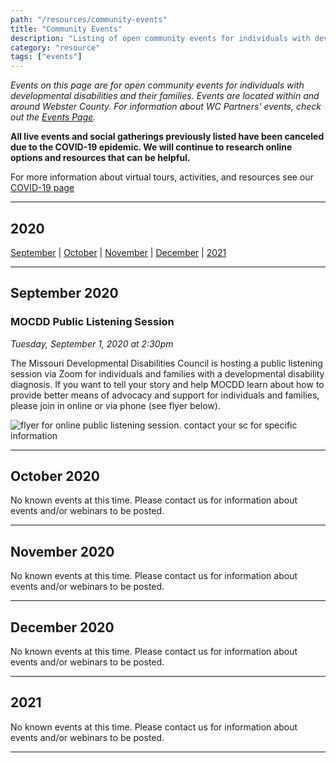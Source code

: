```yaml
---
path: "/resources/community-events"
title: "Community Events"
description: "Listing of open community events for individuals with developmental disabilities and their families. Events are located within and around Webster County."
category: "resource"
tags: ["events"]
---
```


_Events on this page are for open community events for individuals with developmental disabilities and their families. Events are located within and around Webster County. For information about WC Partners' events, check out the [Events Page](/events/)._

**All live events and social gatherings previously listed have been canceled due to the COVID-19 epidemic. We will continue to research online options and resources that can be helpful.**

For more information about virtual tours, activities, and resources see our [COVID-19 page](/resources/covid-19)

---

## 2020

[September](#september-2020) | [October](#october-2020) | [November](#november-2020) | [December](#december-2020) | [2021](#2021)

---

## September 2020

### MOCDD Public Listening Session

_Tuesday, September 1, 2020 at 2:30pm_

The Missouri Developmental Disabilities Council is hosting a public listening session via Zoom for individuals and families with a developmental disability diagnosis. If you want to tell your story and help MOCDD learn about how to provide better means of advocacy and support for individuals and families, please join in online or via phone (see flyer below).

<div class="grid" style="margin-bottom: 0; padding-bottom: 0">
<img src="https://res.cloudinary.com/wcpartners/image/upload/v1598887336/coffee_with_katheryne_lzkdfo.jpg" alt="flyer for online public listening session. contact your sc for specific information" style="grid-column: span 12" class="img-fluid">
</div>

---

## October 2020

No known events at this time. Please contact us for information about events and/or webinars to be posted.

---

## November 2020

No known events at this time. Please contact us for information about events and/or webinars to be posted.

---

## December 2020

No known events at this time. Please contact us for information about events and/or webinars to be posted.

---

## 2021

No known events at this time. Please contact us for information about events and/or webinars to be posted.

---
